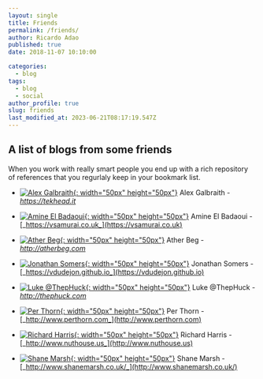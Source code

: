 ```yaml
---
layout: single
title: Friends
permalink: /friends/
author: Ricardo Adao
published: true
date: 2018-11-07 10:10:00

categories:
  - blog
tags:
  - blog
  - social
author_profile: true
slug: friends
last_modified_at: 2023-06-21T08:17:19.547Z
---
```

## A list of blogs from some friends

 When you work with really smart people you end up with a rich repository of references that you regurlaly keep in your bookmark list.

* [![Alex Galbraith](https://pbs.twimg.com/profile_images/793442977289007104/wC7gIBvX_400x400.jpg){: width="50px" height="50px"}](https://tekhead.it/blog/about/) Alex Galbraith - [_https://tekhead.it_](https://tekhead.it)

* [![Amine El Badaoui](https://pbs.twimg.com/profile_images/978727565270618113/dEmymoCb_400x400.jpg){: width="50px" height="50px"}](https://vsamurai.co.uk/about/) Amine El Badaoui - [_https://vsamurai.co.uk_](https://vsamurai.co.uk)

* [![Ather Beg](https://pbs.twimg.com/profile_images/785468932/DSC04295-4_400x400.jpg){: width="50px" height="50px"}](http://atherbeg.com/) Ather Beg - [_http://atherbeg.com_](http://atherbeg.com)

* [![Jonathan Somers](https://www.gravatar.com/avatar/ee6fab353cb93be6db58a66e6d89880d?s=64&d=mm){: width="50px" height="50px"}](https://vdudejon.github.io/about/) Jonathan Somers - [_https://vdudejon.github.io_](https://vdudejon.github.io)

* [![Luke @ThepHuck](https://pbs.twimg.com/profile_images/1034589426985230337/u0zGf9UL_400x400.jpg){: width="50px" height="50px"}](http://thephuck.com/about/) Luke @ThepHuck - [_http://thephuck.com_](http://thephuck.com)

* [![Per Thorn](https://pbs.twimg.com/profile_images/468112862381367296/uYOBYMIo_400x400.jpeg){: width="50px" height="50px"}](https://www.perthorn.com/about/) Per Thorn - [_http://www.perthorn.com_](http://www.perthorn.com)

* [![Richard Harris](https://media.licdn.com/dms/image/C4E03AQHYhAyddQdUHQ/profile-displayphoto-shrink_800_800/0?e=1553126400&v=beta&t=bH6iXs98JMiAuMdvqwGVwGN-ktCowg9jVfVnrxX5ZzY){: width="50px" height="50px"}](http://www.nuthouse.us/about/) Richard Harris - [_http://www.nuthouse.us_](http://www.nuthouse.us)

* [![Shane Marsh](https://secureservercdn.net/160.153.138.53/h3i.fdb.myftpupload.com/wp-content/uploads/2019/11/portrait-300x300.jpg){: width="50px" height="50px"}](http://www.shanemarsh.co.uk/about) Shane Marsh - [_http://www.shanemarsh.co.uk/_](http://www.shanemarsh.co.uk/)